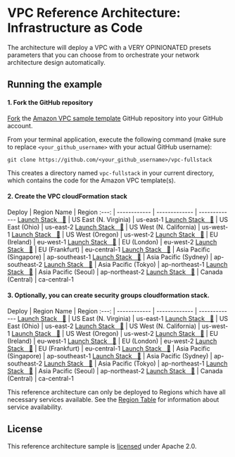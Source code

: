 # VPC Reference Architecture: Infrastructure as Code

The architecture will deploy a VPC with a VERY OPINIONATED presets parameters that you can choose from
to orchestrate your network architecture design automatically.

## Running the example

#### 1. Fork the GitHub repository

[Fork](https://help.github.com/articles/fork-a-repo/) the [Amazon VPC sample
template](https://github.com/w3dotmakinadotnull/vpc-fullstack) GitHub repository into
your GitHub account.

From your terminal application, execute the following command (make sure to
replace `<your_github_username>` with your actual GitHub username):

```console
git clone https://github.com/<your_github_username>/vpc-fullstack
```

This creates a directory named `vpc-fullstack` in your current
directory, which contains the code for the Amazon VPC template(s).

#### 2. Create the VPC cloudFormation stack

Deploy | Region Name | Region
:---: | ------------ | ------------- | -------------
[Launch Stack &nbsp; 🚀][us-east-1] | US East (N. Virginia) | us-east-1
[Launch Stack &nbsp; 🚀][us-east-2] | US East (Ohio) | us-east-2
[Launch Stack &nbsp; 🚀][us-west-1] | US West (N. California) | us-west-1
[Launch Stack &nbsp; 🚀][us-west-2] | US West (Oregon) | us-west-2
[Launch Stack &nbsp; 🚀][eu-west-1] | EU (Ireland) | eu-west-1
[Launch Stack &nbsp; 🚀][eu-west-2] | EU (London) | eu-west-2
[Launch Stack &nbsp; 🚀][eu-central-1] | EU (Frankfurt) | eu-central-1
[Launch Stack &nbsp; 🚀][ap-southeast-1] | Asia Pacific (Singapore) | ap-southeast-1
[Launch Stack &nbsp; 🚀][ap-southeast-2] | Asia Pacific (Sydney) | ap-southeast-2
[Launch Stack &nbsp; 🚀][ap-northeast-1] | Asia Pacific (Tokyo) | ap-northeast-1
[Launch Stack &nbsp; 🚀][ap-northeast-2] | Asia Pacific (Seoul) | ap-northeast-2
[Launch Stack &nbsp; 🚀][ca-central-1] | Canada (Central) | ca-central-1

#### 3. Optionally, you can create security groups  cloudformation stack.

Deploy | Region Name | Region
:---: | ------------ | ------------- | -------------
[Launch Stack &nbsp; 🚀][sg-us-east-1] | US East (N. Virginia) | us-east-1
[Launch Stack &nbsp; 🚀][sg-us-east-2] | US East (Ohio) | us-east-2
[Launch Stack &nbsp; 🚀][sg-us-west-1] | US West (N. California) | us-west-1
[Launch Stack &nbsp; 🚀][sg-us-west-2] | US West (Oregon) | us-west-2
[Launch Stack &nbsp; 🚀][sg-eu-west-1] | EU (Ireland) | eu-west-1
[Launch Stack &nbsp; 🚀][sg-eu-west-2] | EU (London) | eu-west-2
[Launch Stack &nbsp; 🚀][sg-eu-central-1] | EU (Frankfurt) | eu-central-1
[Launch Stack &nbsp; 🚀][sg-ap-southeast-1] | Asia Pacific (Singapore) | ap-southeast-1
[Launch Stack &nbsp; 🚀][sg-ap-southeast-2] | Asia Pacific (Sydney) | ap-southeast-2
[Launch Stack &nbsp; 🚀][sg-ap-northeast-1] | Asia Pacific (Tokyo) | ap-northeast-1
[Launch Stack &nbsp; 🚀][sg-ap-northeast-2] | Asia Pacific (Seoul) | ap-northeast-2
[Launch Stack &nbsp; 🚀][sg-ca-central-1] | Canada (Central) | ca-central-1

This reference architecture can only be deployed to Regions which have all necessary services available.
See the [Region Table](https://aws.amazon.com/about-aws/global-infrastructure/regional-product-services/) for information about service availability.
## License

This reference architecture sample is [licensed][license] under Apache 2.0.

[license]: LICENSE
[launch-types]: https://docs.aws.amazon.com/AmazonECS/latest/developerguide/launch_types.html
[us-east-1]: https://console.aws.amazon.com/cloudformation/home?region=us-east-1#/stacks/create/review?stackName=VPC-Fullstack&templateURL=https://s3.amazonaws.com/w3kp-public-templates/vpc-fullstack-01.yaml
[us-east-2]: https://console.aws.amazon.com/cloudformation/home?region=us-east-2#/stacks/create/review?stackName=VPC-Fullstack&templateURL=https://s3.amazonaws.com/w3kp-public-templates/vpc-fullstack-01.yaml
[us-west-1]: https://console.aws.amazon.com/cloudformation/home?region=us-west-1#/stacks/create/review?stackName=VPC-Fullstack&templateURL=https://s3.amazonaws.com/w3kp-public-templates/vpc-fullstack-01.yaml
[us-west-2]: https://console.aws.amazon.com/cloudformation/home?region=us-west-2#/stacks/create/review?stackName=VPC-Fullstack&templateURL=https://s3.amazonaws.com/w3kp-public-templates/vpc-fullstack-01.yaml
[eu-west-1]: https://console.aws.amazon.com/cloudformation/home?region=eu-west-1#/stacks/create/review?stackName=VPC-Fullstack&templateURL=https://s3.amazonaws.com/w3kp-public-templates/vpc-fullstack-01.yaml
[eu-west-2]: https://console.aws.amazon.com/cloudformation/home?region=eu-west-2#/stacks/create/review?stackName=VPC-Fullstack&templateURL=https://s3.amazonaws.com/w3kp-public-templates/vpc-fullstack-01.yaml
[eu-central-1]: https://console.aws.amazon.com/cloudformation/home?region=eu-central-1#/stacks/create/review?stackName=VPC-Fullstack&templateURL=https://s3.amazonaws.com/w3kp-public-templates/vpc-fullstack-01.yaml
[ap-southeast-1]: https://console.aws.amazon.com/cloudformation/home?region=ap-southeast-1#/stacks/create/review?stackName=VPC-Fullstack&templateURL=https://s3.amazonaws.com/w3kp-public-templates/vpc-fullstack-01.yaml
[ap-southeast-2]: https://console.aws.amazon.com/cloudformation/home?region=ap-southeast-2#/stacks/create/review?stackName=VPC-Fullstack&templateURL=https://s3.amazonaws.com/w3kp-public-templates/vpc-fullstack-01.yaml
[ap-northeast-1]: https://console.aws.amazon.com/cloudformation/home?region=ap-northeast-1#/stacks/create/review?stackName=VPC-Fullstack&templateURL=https://s3.amazonaws.com/w3kp-public-templates/vpc-fullstack-01.yaml
[ap-northeast-2]: https://console.aws.amazon.com/cloudformation/home?region=ap-northeast-2#/stacks/create/review?stackName=VPC-Fullstack&templateURL=https://s3.amazonaws.com/w3kp-public-templates/vpc-fullstack-01.yaml
[ca-central-1]: https://console.aws.amazon.com/cloudformation/home?region=ca-central-1#/stacks/create/review?stackName=VPC-Fullstack&templateURL=https://s3.amazonaws.com/w3kp-public-templates/vpc-fullstack-01.yaml
[sg-us-east-1]: https://console.aws.amazon.com/cloudformation/home?region=us-east-1#/stacks/create/review?stackName=VPC-Fullstack&templateURL=https://s3.amazonaws.com/w3kp-public-templates/security-groups-02.yaml
[sg-us-east-2]: https://console.aws.amazon.com/cloudformation/home?region=us-east-2#/stacks/create/review?stackName=VPC-Fullstack&templateURL=https://s3.amazonaws.com/w3kp-public-templates/security-groups-02.yaml
[sg-us-west-1]: https://console.aws.amazon.com/cloudformation/home?region=us-west-1#/stacks/create/review?stackName=VPC-Fullstack&templateURL=https://s3.amazonaws.com/w3kp-public-templates/security-groups-02.yaml
[sg-us-west-2]: https://console.aws.amazon.com/cloudformation/home?region=us-west-2#/stacks/create/review?stackName=VPC-Fullstack&templateURL=https://s3.amazonaws.com/w3kp-public-templates/security-groups-02.yaml
[sg-eu-west-1]: https://console.aws.amazon.com/cloudformation/home?region=eu-west-1#/stacks/create/review?stackName=VPC-Fullstack&templateURL=https://s3.amazonaws.com/w3kp-public-templates/security-groups-02.yaml
[sg-eu-west-2]: https://console.aws.amazon.com/cloudformation/home?region=eu-west-2#/stacks/create/review?stackName=VPC-Fullstack&templateURL=https://s3.amazonaws.com/w3kp-public-templates/security-groups-02.yaml
[sg-eu-central-1]: https://console.aws.amazon.com/cloudformation/home?region=eu-central-1#/stacks/create/review?stackName=VPC-Fullstack&templateURL=https://s3.amazonaws.com/w3kp-public-templates/security-groups-02.yaml
[sg-ap-southeast-1]: https://console.aws.amazon.com/cloudformation/home?region=ap-southeast-1#/stacks/create/review?stackName=VPC-Fullstack&templateURL=https://s3.amazonaws.com/w3kp-public-templates/security-groups-02.yaml
[sg-ap-southeast-2]: https://console.aws.amazon.com/cloudformation/home?region=ap-southeast-2#/stacks/create/review?stackName=VPC-Fullstack&templateURL=https://s3.amazonaws.com/w3kp-public-templates/security-groups-02.yaml
[sg-ap-northeast-1]: https://console.aws.amazon.com/cloudformation/home?region=ap-northeast-1#/stacks/create/review?stackName=VPC-Fullstack&templateURL=https://s3.amazonaws.com/w3kp-public-templates/security-groups-02.yaml
[sg-ap-northeast-2]: https://console.aws.amazon.com/cloudformation/home?region=ap-northeast-2#/stacks/create/review?stackName=VPC-Fullstack&templateURL=https://s3.amazonaws.com/w3kp-public-templates/security-groups-02.yaml
[sg-ca-central-1]: https://console.aws.amazon.com/cloudformation/home?region=ca-central-1#/stacks/create/review?stackName=VPC-Fullstack&templateURL=https://s3.amazonaws.com/w3kp-public-templates/security-groups-02.yaml